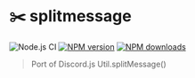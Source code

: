 # ✂️ splitmessage
![Node.js CI](https://github.com/lolPants/splitmessage/workflows/Node.js%20CI/badge.svg?branch=master)
[![NPM version](https://img.shields.io/npm/v/@lolpants/splitmessage.svg?maxAge=3600)](https://www.npmjs.com/package/@lolpants/splitmessage)
[![NPM downloads](https://img.shields.io/npm/dt/@lolpants/splitmessage.svg?maxAge=3600)](https://www.npmjs.com/package/@lolpants/splitmessage)
> Port of Discord.js Util.splitMessage()
